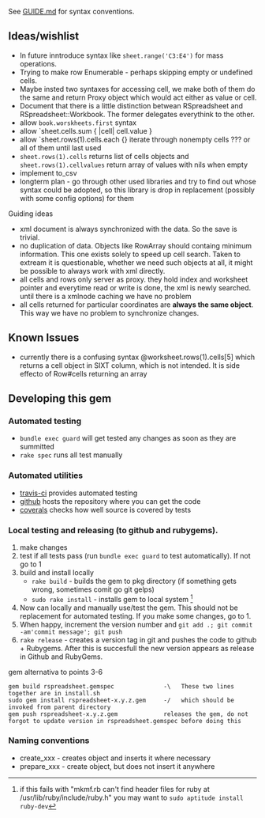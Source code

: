 See [GUIDE.md](GUIDE.md#conventions) for syntax conventions.

## Ideas/wishlist

  * In future inntroduce syntax like `sheet.range('C3:E4')` for mass operations.
  * Trying to make row Enumerable - perhaps skipping empty or undefined cells.
  * Maybe insted two syntaxes for accessing cell, we make both of them do the same and return Proxy object which would act either as value or cell.
  * Document that there is a little distinction betwean RSpreadsheet and RSpreadsheet::Workbook. The former delegates everythink to the other.
  * allow `book.worskheets.first` syntax
  * allow `sheet.cells.sum { |cell| cell.value }
  * allow `sheet.rows(1).cells.each {}  iterate through nonempty cells ??? or all of them until last used
  * `sheet.rows(1).cells` returns list of cells objects and `sheet.rows(1).cellvalues` return array of values with nils when empty
  * implement to_csv
  * longterm plan - go through other used libraries and try to find out whose syntax could be adopted, so this library is drop in replacement (possibly with some config options) for them

Guiding ideas
  * xml document is always synchronized with the data. So the save is trivial.
  * no duplication of data. Objects like RowArray should containg minimum information. This one exists solely to speed up cell search. Taken to extream it is questionable, whether we need such objects at all, it might be possible to always work with xml directly.
  * all cells and rows only server as proxy. they hold index and worksheet pointer and everytime read or write is done, the xml is newly searched. until there is a xmlnode caching we have no problem
  * all cells returned for particular coordinates are **always the same object**. This way we have no problem to synchronize changes.
    
## Known Issues
  * currently there is a confusing syntax @worksheet.rows(1).cells[5] which returns a cell object in SIXT column, which is not intended. It is side effecto of Row#cells returning an array
    
## Developing this gem

### Automated testing

  * ``bundle exec guard`` will get tested any changes as soon as they are summitted
  * ``rake spec`` runs all test manually

### Automated utilities
 
  * [travis-ci](https://travis-ci.org/gorn/rspreadsheet) provides automated testing
  * [github](https://github.com/gorn/rspreadsheet) hosts the repository where you can get the code
  * [coverals](https://coveralls.io/r/gorn/rspreadsheet) checks how well source is covered by tests

### Local testing and releasing (to github and rubygems).

1. make changes
2. test if all tests pass (run `bundle exec guard` to test automatically). If not go to 1
3. build and install locally
    * ``rake build`` - builds the gem to pkg directory (if something gets wrong, sometimes comit go git gelps)
    * ``sudo rake install`` - installs gem to local system [^1]
4. Now can locally and manually use/test the gem. This should not be replacement for automated testing. If you make some changes, go to 1.
5. When happy, increment the version number and `git add .; git commit -am'commit message'; git push`
6. ``rake release`` - creates a version tag in git and pushes the code to github + Rubygems. After this is succesfull the new version appears as release in Github and RubyGems.

gem alternativa to points 3-6

    gem build rspreadsheet.gemspec              -\   These two lines together are in install.sh
    sudo gem install rspreadsheet-x.y.z.gem     -/   which should be invoked from parent directory
    gem push rspreadsheet-x.y.z.gem             releases the gem, do not forgot to update version in rspreadsheet.gemspec before doing this

[^1]:  if this fails with "mkmf.rb can't find header files for ruby at /usr/lib/ruby/include/ruby.h" you may want to ``sudo aptitude install ruby-dev``

### Naming conventions

  * create_xxx - creates object and inserts it where necessary
  * prepare_xxx - create object, but does not insert it anywhere
